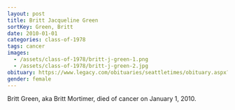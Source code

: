 ```yaml
---
layout: post
title: Britt Jacqueline Green
sortKey: Green, Britt
date: 2010-01-01
categories: class-of-1978
tags: cancer
images:
  - /assets/class-of-1978/britt-j-green-1.png
  - /assets/class-of-1978/britt-j-green-2.jpg
obituary: https://www.legacy.com/obituaries/seattletimes/obituary.aspx?n=britt-jacqueline-mortimer-green&pid=138344485
gender: female
---
```

Britt Green, aka Britt Mortimer, died of cancer on January 1, 2010.

